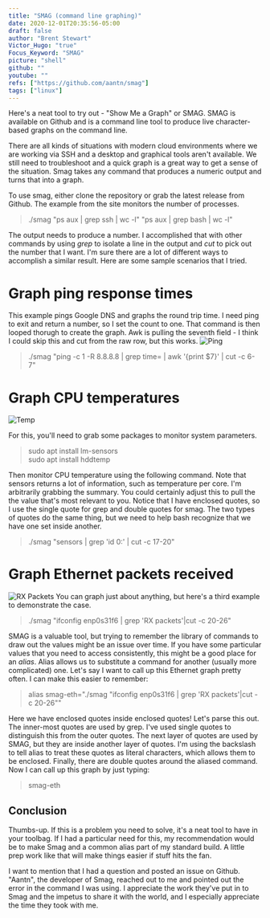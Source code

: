 ```yaml
---
title: "SMAG (command line graphing)"
date: 2020-12-01T20:35:56-05:00
draft: false
author: "Brent Stewart"
Victor_Hugo: "true"
Focus_Keyword: "SMAG"
picture: "shell"
github: ""
youtube: ""
refs: ["https://github.com/aantn/smag"]
tags: ["linux"]
---
```

Here's a neat tool to try out - "Show Me a Graph" or SMAG.  SMAG is available on Github and is a command line tool to produce live character-based graphs on the command line.

There are all kinds of situations with modern cloud environments where we are working via SSH and a desktop and graphical tools aren't available.  We still need to troubleshoot and a quick graph is a great way to get a sense of the situation.  Smag takes any command that produces a numeric output and turns that into a graph.

To use smag, either clone the repository or grab the latest release from Github.  The example from the site monitors the number of processes.
> ./smag "ps aux | grep ssh | wc -l" "ps aux | grep bash | wc -l"

The output needs to produce a number.  I accomplished that with other commands by using _grep_ to isolate a line in the output and _cut_ to pick out the number that I want.  I'm sure there are a lot of different ways to accomplish a similar result. Here are some sample scenarios that I tried.

# Graph ping response times
This example pings Google DNS and graphs the round trip time.  I need ping to exit and return a number, so I set the count to one.  That command is then looped thorugh to create the graph.  Awk is pulling the seventh field - I think I could skip this and cut from the raw row, but this works.
![Ping](/smag-ping.png#floatcenter)
> ./smag "ping -c 1 -R 8.8.8.8 | grep time= | awk '{print \$7}' | cut -c 6-7"

# Graph CPU temperatures
![Temp](/smag-sensor.png#floatright)

For this, you'll need to grab some packages to monitor system parameters.  
> sudo apt install lm-sensors  
sudo apt install hddtemp  

Then monitor CPU temperature using the following command.  Note that sensors returns a lot of information, such as temperature per core.  I'm arbitrarily grabbing the summary.  You could certainly adjust this to pull the the value that's most relevant to you.  Notice that I have enclosed quotes, so I use the single quote for grep and double quotes for smag.  The two types of quotes do the same thing, but we need to help bash recognize that we have one set inside another.
> ./smag "sensors | grep 'id 0:' | cut -c 17-20"  

# Graph Ethernet packets received
![RX Packets](/smag-eth.png#floatright)
You can graph just about anything, but here's a third example to demonstrate the case.
>./smag "ifconfig enp0s31f6 | grep 'RX packets'|cut -c 20-26"

SMAG is a valuable tool, but trying to remember the library of commands to draw out the values might be an issue over time.  If you have some particular values that you need to access consistently, this might be a good place for an _alias_.  Alias allows us to substitute a command for another (usually more complicated) one.  Let's say I want to call up this Ethernet graph pretty often.  I can make this easier to remember:
> alias smag-eth="./smag \"ifconfig enp0s31f6 | grep 'RX packets'|cut -c 20-26\""
  

Here we have enclosed quotes inside enclosed quotes!  Let's parse this out.  The inner-most quotes are used by grep.  I've used single quotes to distinguish this from the outer quotes.  The next layer of quotes are used by SMAG, but they are inside another layer of quotes.  I'm using the backslash to tell alias to treat these quotes as literal characters, which allows them to be enclosed.  Finally, there are double quotes around the aliased command.  Now I can call up this graph by just typing:
> smag-eth

## Conclusion

Thumbs-up.  If this is a problem you need to solve, it's a neat tool to have in your toolbag.  If I had a particular need for this, my recommendation would be to make Smag and a common alias part of my standard build.  A little prep work like that will make things easier if stuff hits the fan.

I want to mention that I had a question and posted an issue on Github.  "Aantn", the developer of Smag, reached out to me and pointed out the error in the command I was using.  I appreciate the work they've put in to Smag and the impetus to share it with the world, and I especially appreciate the time they took with me. 